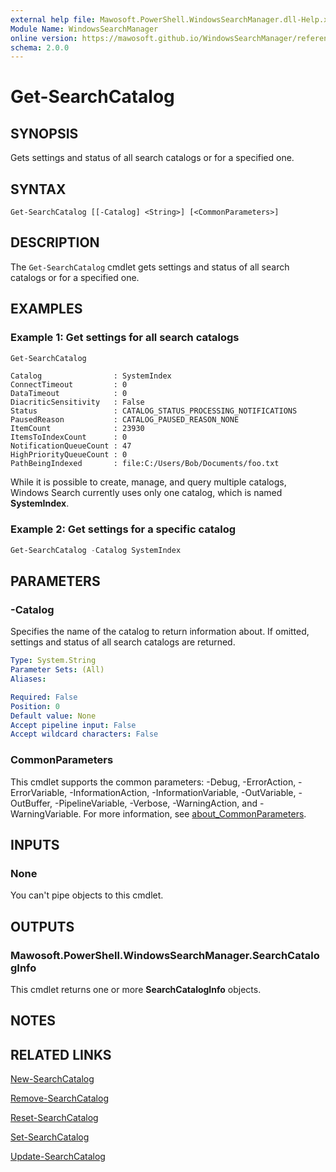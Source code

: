 ```yaml
---
external help file: Mawosoft.PowerShell.WindowsSearchManager.dll-Help.xml
Module Name: WindowsSearchManager
online version: https://mawosoft.github.io/WindowsSearchManager/reference/Get-SearchCatalog.html
schema: 2.0.0
---
```


# Get-SearchCatalog

## SYNOPSIS

Gets settings and status of all search catalogs or for a specified one.

## SYNTAX

```
Get-SearchCatalog [[-Catalog] <String>] [<CommonParameters>]
```

## DESCRIPTION

The `Get-SearchCatalog` cmdlet gets settings and status of all search catalogs or for a specified one.

## EXAMPLES

### Example 1: Get settings for all search catalogs

```powershell
Get-SearchCatalog
```

```output
Catalog                : SystemIndex
ConnectTimeout         : 0
DataTimeout            : 0
DiacriticSensitivity   : False
Status                 : CATALOG_STATUS_PROCESSING_NOTIFICATIONS
PausedReason           : CATALOG_PAUSED_REASON_NONE
ItemCount              : 23930
ItemsToIndexCount      : 0
NotificationQueueCount : 47
HighPriorityQueueCount : 0
PathBeingIndexed       : file:C:/Users/Bob/Documents/foo.txt
```

While it is possible to create, manage, and query multiple catalogs, Windows Search currently uses only one catalog, which is named **SystemIndex**.

### Example 2: Get settings for a specific catalog

```powershell
Get-SearchCatalog -Catalog SystemIndex
```

## PARAMETERS

### -Catalog

Specifies the name of the catalog to return information about. If omitted, settings and status of all search catalogs are returned.

```yaml
Type: System.String
Parameter Sets: (All)
Aliases:

Required: False
Position: 0
Default value: None
Accept pipeline input: False
Accept wildcard characters: False
```

### CommonParameters
This cmdlet supports the common parameters: -Debug, -ErrorAction, -ErrorVariable, -InformationAction, -InformationVariable, -OutVariable, -OutBuffer, -PipelineVariable, -Verbose, -WarningAction, and -WarningVariable. For more information, see [about_CommonParameters](http://go.microsoft.com/fwlink/?LinkID=113216).

## INPUTS

### None

You can't pipe objects to this cmdlet.

## OUTPUTS

### Mawosoft.PowerShell.WindowsSearchManager.SearchCatalogInfo

This cmdlet returns one or more **SearchCatalogInfo** objects.

## NOTES

## RELATED LINKS

[New-SearchCatalog](New-SearchCatalog.md)

[Remove-SearchCatalog](Remove-SearchCatalog.md)

[Reset-SearchCatalog](Reset-SearchCatalog.md)

[Set-SearchCatalog](Set-SearchCatalog.md)

[Update-SearchCatalog](Update-SearchCatalog.md)
